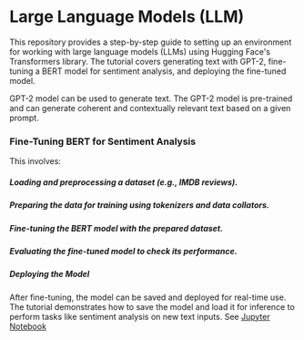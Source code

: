# Large Language Models (LLM) 
This repository provides a step-by-step guide to setting up an environment for working with large language models (LLMs) using Hugging Face's Transformers library. The tutorial covers generating text with GPT-2, fine-tuning a BERT model for sentiment analysis, and deploying the fine-tuned model.

GPT-2 model can be used to generate text. The GPT-2 model is pre-trained and can generate coherent and contextually relevant text based on a given prompt.

 ### Fine-Tuning BERT for Sentiment Analysis

This involves:

##### Loading and preprocessing a dataset (e.g., IMDB reviews).
##### Preparing the data for training using tokenizers and data collators.
##### Fine-tuning the BERT model with the prepared dataset.
##### Evaluating the fine-tuned model to check its performance.
##### Deploying the Model

After fine-tuning, the model can be saved and deployed for real-time use. The tutorial demonstrates how to save the model and load it for inference to perform tasks like sentiment analysis on new text inputs.
See [Jupyter Notebook](https://github.com/BhadraNivedita/LLM-with-example-code/blob/main/LLM_example.ipynb)
